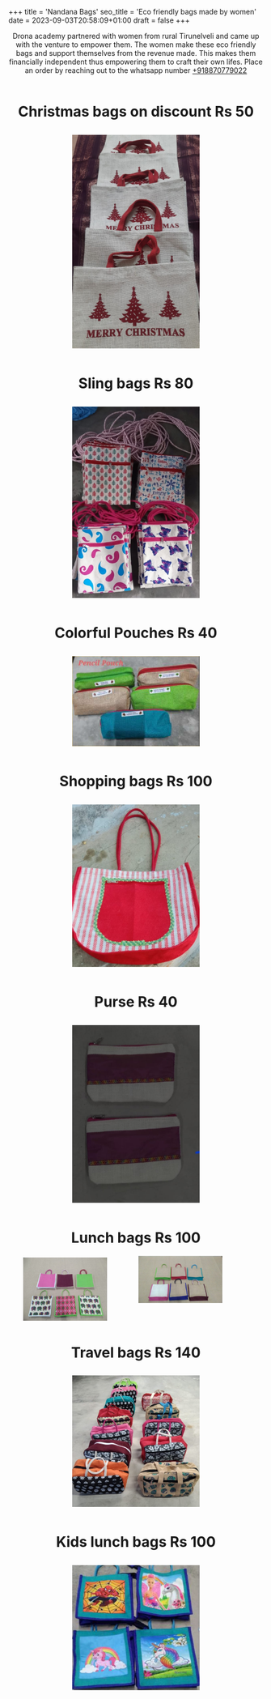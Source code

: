 +++
title = 'Nandana Bags'
seo_title = 'Eco friendly bags made by women'
date = 2023-09-03T20:58:09+01:00
draft = false
+++

<center>
Drona academy partnered with women from rural Tirunelveli and came up with the venture to empower them. The women make these eco friendly bags and support themselves from the revenue made. This makes them financially independent thus empowering them to craft their own lifes. Place an order by reaching out to the whatsapp number <a href="https://wa.me/918870779022">+918870779022</a>    </br>  </br>

<h1> Christmas bags on discount Rs 50 </h1>

<img src="https://raw.githubusercontent.com/suryapandian/drona/main/content/images/nandana/xmas_bags.jpeg" width="50%" height="30%" style="padding: 2%"></img>
</br>

<h1> Sling bags  Rs 80</h1>

<img src="https://raw.githubusercontent.com/suryapandian/drona/main/content/images/nandana/sling_bags.jpeg" width="50%" height="30%" style="padding: 2%"></img>
</br>

<h1> Colorful Pouches Rs 40</h1>

<img src="https://raw.githubusercontent.com/suryapandian/drona/main/content/images/nandana/pouches.png" width="50%" height="30%" style="padding: 2%"></img>
</br>

<h1> Shopping bags Rs 100 </h1>

<img src="https://raw.githubusercontent.com/suryapandian/drona/main/content/images/nandana/shopping_bag.jpeg" width="50%" height="30%" style="padding: 2%"></img>
</br>

<h1> Purse Rs 40</h1>

<img src="https://raw.githubusercontent.com/suryapandian/drona/main/content/images/nandana/purse.jpeg" width="50%" height="30%" style="padding: 2%"></img>
</br>

<h1> Lunch bags Rs 100</h1>

<div  style="width: 100%; overflow: hidden;">
	 <div style="width: 33%; margin-left: 5%;float: left;"> 
		<img src="https://raw.githubusercontent.com/suryapandian/drona/main/content/images/nandana/lunch_bag_front.jpeg" width="100%" height="50%" style="padding: 2%"></img>
	</div>
	<div style="margin-left: 35%; width: 33%">
		<img src="https://raw.githubusercontent.com/suryapandian/drona/main/content/images/nandana/lunch_bags.jpeg" width="100%" height="50%" ></img>
	</div>
	
</div>


<h1> Travel bags Rs 140</h1>

<img src="https://raw.githubusercontent.com/suryapandian/drona/main/content/images/nandana/travel_bags.jpeg" width="50%" height="30%" style="padding: 2%"></img>
</br>

<h1> Kids lunch bags Rs 100</h1>

<img src="https://raw.githubusercontent.com/suryapandian/drona/main/content/images/nandana/kids_lunch_bags.png" width="50%" height="30%" style="padding: 2%"></img>
</br>

</center>


